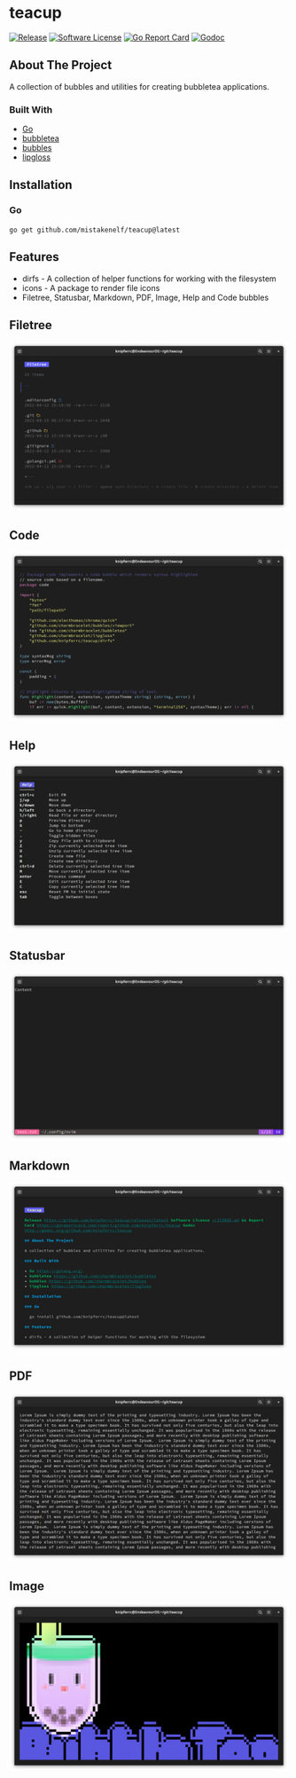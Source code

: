 # teacup

[![Release](https://img.shields.io/github/release/mistakenelf/teacup.svg?style=flat-square)](https://github.com/mistakenelf/teacup/releases/latest)
[![Software License](https://img.shields.io/badge/license-MIT-brightgreen.svg?style=flat-square)](LICENSE.md)
[![Go Report Card](https://goreportcard.com/badge/github.com/mistakenelf/teacup?style=flat-square)](https://goreportcard.com/report/github.com/mistakenelf/teacup)
[![Godoc](https://godoc.org/github.com/mistakenelf/teacup?status.svg&style=flat-square)](http://godoc.org/github.com/mistakenelf/teacup)

## About The Project

A collection of bubbles and utilities for creating bubbletea applications.

### Built With

- [Go](https://golang.org/)
- [bubbletea](https://github.com/charmbracelet/bubbletea)
- [bubbles](https://github.com/charmbracelet/bubbles)
- [lipgloss](https://github.com/charmbracelet/lipgloss)

## Installation

### Go

```
go get github.com/mistakenelf/teacup@latest
```

## Features

- dirfs - A collection of helper functions for working with the filesystem
- icons - A package to render file icons
- Filetree, Statusbar, Markdown, PDF, Image, Help and Code bubbles

## Filetree

![filetree](./assets/filetree.png)

## Code

![code](./assets/code.png)

## Help

![help](./assets/help.png)

## Statusbar

![statusbar](./assets/statusbar.png)

## Markdown

![markdown](./assets/markdown.png)

## PDF

![PDF](./assets/pdf.png)

## Image

![image](./assets/image.png)
